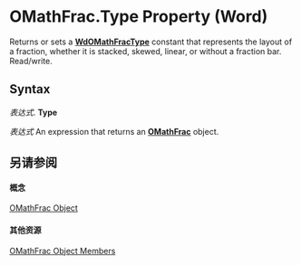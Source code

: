 
# OMathFrac.Type Property (Word)

Returns or sets a  **[WdOMathFracType](24546a50-1692-2cb4-cd8e-7f47688e4708.md)** constant that represents the layout of a fraction, whether it is stacked, skewed, linear, or without a fraction bar. Read/write.


## Syntax

 _表达式_. **Type**

 _表达式_ An expression that returns an **[OMathFrac](31221b8f-9edc-9684-3b4e-867c23cf1c26.md)** object.


## 另请参阅


#### 概念


[OMathFrac Object](31221b8f-9edc-9684-3b4e-867c23cf1c26.md)
#### 其他资源


[OMathFrac Object Members](http://msdn.microsoft.com/library/97139cc5-c6e5-5adc-c361-95621b6b6d0e%28Office.15%29.aspx)